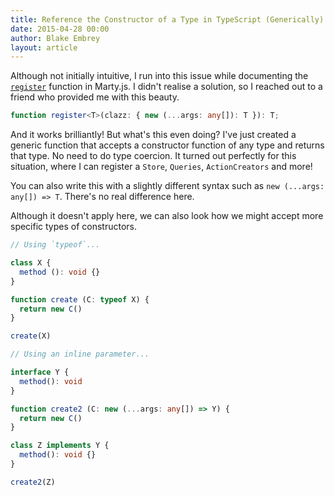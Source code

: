 ```yaml
---
title: Reference the Constructor of a Type in TypeScript (Generically)
date: 2015-04-28 00:00
author: Blake Embrey
layout: article
---
```


Although not initially intuitive, I run into this issue while documenting the [`register`](http://martyjs.org/api/registry/index.html#register) function in Marty.js. I didn't realise a solution, so I reached out to a friend who provided me with this beauty.

```ts
function register<T>(clazz: { new (...args: any[]): T }): T;
```

And it works brilliantly! But what's this even doing? I've just created a generic function that accepts a constructor function of any type and returns that type. No need to do type coercion. It turned out perfectly for this situation, where I can register a `Store`, `Queries`, `ActionCreators` and more!

You can also write this with a slightly different syntax such as `new (...args: any[]) => T`. There's no real difference here.

Although it doesn't apply here, we can also look how we might accept more specific types of constructors.

```ts
// Using `typeof`...

class X {
  method (): void {}
}

function create (C: typeof X) {
  return new C()
}

create(X)

// Using an inline parameter...

interface Y {
  method(): void
}

function create2 (C: new (...args: any[]) => Y) {
  return new C()
}

class Z implements Y {
  method(): void {}
}

create2(Z)
```
